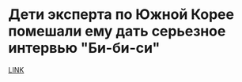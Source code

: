 # Дети эксперта по Южной Корее помешали ему дать серьезное интервью "Би-би-си"



[LINK](https://varlamov.ru/2274998.html)